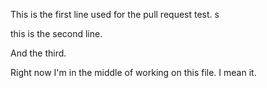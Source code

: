 This is the first line used for the pull request test.                                                                                                                                                                       s

this is the second line. 

And the third.

Right now I'm in the middle of working on this file. I mean it. 